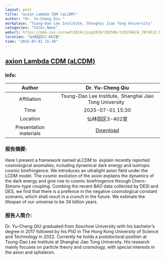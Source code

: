 ```yaml
---
layout: post
title: "axion Lambda CDM (aLCDM)"
author: "Dr. Yu-Cheng Qiu "
workplace: "Tsung-Dao Lee Institute, Shanghai Jiao Tong University"
categories: "Talks_News"
weburl: https://pmo.cas.cn/xwdt2019/jzyg2019/202506/t20250624_7874512.html
location: "仙林园区3-402室"
time: "2025-07-01 15:30"
---
```


## [axion Lambda CDM (aLCDM)](https://pmo.cas.cn/xwdt2019/jzyg2019/202506/t20250624_7874512.html)

### Info:


|Author  |Dr. Yu-Cheng Qiu|
|:--:|:--:|
|Affiliation|Tsung-Dao Lee Institute, Shanghai Jiao Tong University |
|Time    | 2025-07-01 15:30 |
|Location| 仙林园区3-402室 |
|Presentation materials|[Download](https://pan.cstcloud.cn/s/KuNFg9EAQcQ)|


### 报告摘要:
Here I present a framework named aLCDM to explain recently reported cosmological anomalies, including dynamical dark energy and isotropic cosmic birefringence. We introduces an ultralight axion field under the LCDM model. The cosmic evolution of the axion explains the dynamics of the dark energy and give rise to cosmic birefringence through Chern-Simons-type coupling. Combing the recent BAO data collected by DESI and DES, we find that there is a prefence in the negative cosmological constant scenario, which shall result in a crunch in the future. We estimate the lifespan of our universe to be 34 billion years.

### 报告人简介:
Dr. Yu-Cheng QIU graduated from Soochow University with his bachelor’s degree in 2017 followed by his PhD in The Hong Kong University of Science and Technology in 2022. Currently he holds a postdoctoral position at Tsung-Dao Lee Institute at Shanghai Jiao Tong University. His research mainly focuses on particle theory and cosmology, with special interests in the axion and sphaleron.
